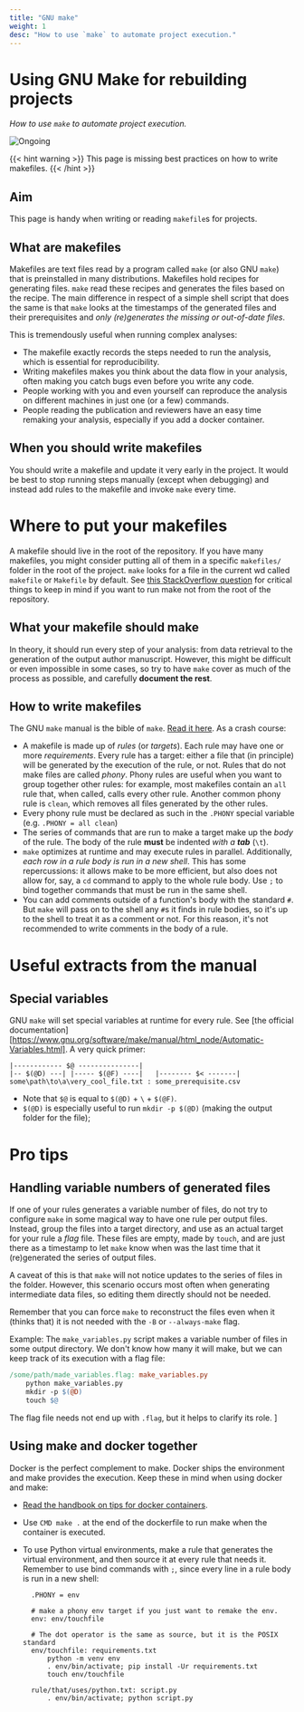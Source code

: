 ```yaml
---
title: "GNU make"
weight: 1
desc: "How to use `make` to automate project execution."
---
```


# Using GNU Make for rebuilding projects
*How to use `make` to automate project execution.*

![Ongoing](https://img.shields.io/badge/status-ongoing-orange)

{{< hint warning >}}
This page is missing best practices on how to write makefiles.
{{< /hint >}}

## Aim
This page is handy when writing or reading `makefile`s for projects.

## What are makefiles

Makefiles are text files read by a program called `make` (or also GNU `make`) that is preinstalled in many distributions. Makefiles hold recipes for generating files. `make` read these recipes and generates the files based on the recipe. The main difference in respect of a simple shell script that does the same is that `make` looks at the timestamps of the generated files and their prerequisites and *only (re)generates the missing or out-of-date files*.

This is tremendously useful when running complex analyses:
- The makefile exactly records the steps needed to run the analysis, which is essential for reproducibility.
- Writing makefiles makes you think about the data flow in your analysis, often making you catch bugs even before you write any code.
- People working with you and even yourself can reproduce the analysis on different machines in just one (or a few) commands.
- People reading the publication and reviewers have an easy time remaking your analysis, especially if you add a docker container.

## When you should write makefiles

You should write a makefile and update it very early in the project. It would be best to stop running steps manually (except when debugging) and instead add rules to the makefile and invoke `make` every time.

# Where to put your makefiles
A makefile should live in the root of the repository. If you have many makefiles, you might consider putting all of them in a specific `makefiles/` folder in the root of the project. `make` looks for a file in the current wd called `makefile` or `Makefile` by default. See [this StackOverflow question](https://stackoverflow.com/questions/28054448/specifying-path-to-makefile-using-make-command) for critical things to keep in mind if you want to run make not from the root of the repository.

## What your makefile should make

In theory, it should run every step of your analysis: from data retrieval to the generation of the output author manuscript. However, this might be difficult or even impossible in some cases, so try to have `make` cover as much of the process as possible, and carefully **document the rest**.

## How to write makefiles

The GNU `make` manual is the bible of `make`. [Read it here](https://www.gnu.org/software/make/manual/make.html). As a crash course:

- A makefile is made up of *rules* (or *targets*). Each rule may have one or more *requirements*. Every rule has a target: either a file that (in principle) will be generated by the execution of the rule, or not. Rules that do not make files are called *phony*. Phony rules are useful when you want to group together other rules: for example, most makefiles contain an `all` rule that, when called, calls every other rule. Another common phony rule is `clean`, which removes all files generated by the other rules.
- Every phony rule must be declared as such in the `.PHONY` special variable (e.g. `.PHONY = all clean`)
- The series of commands that are run to make a target make up the *body* of the rule. The body of the rule **must** be indented *with a **tab*** (`\t`).
- `make` optimizes at runtime and may execute rules in parallel. Additionally, *each row in a rule body is run in a new shell*. This has some repercussions: it allows make to be more efficient, but also does not allow for, say, a `cd` command to apply to the whole rule body. Use `;` to bind together commands that must be run in the same shell.
- You can add comments outside of a function's body with the standard `#`. But `make` will pass on to the shell any `#`s it finds in rule bodies, so it's up to the shell to treat it as a comment or not. For this reason, it's not recommended to write comments in the body of a rule.

# Useful extracts from the manual

## Special variables

GNU `make` will set special variables at runtime for every rule. See [the official documentation][https://www.gnu.org/software/make/manual/html_node/Automatic-Variables.html]. A very quick primer:
```
|------------ $@ ---------------|
|-- $(@D) ---| |----- $(@F) ----|   |-------- $< -------|
some\path\to\a\very_cool_file.txt : some_prerequisite.csv
```

- Note that `$@` is equal to `$(@D)` + `\` + `$(@F)`.
- `$(@D)` is especially useful to run `mkdir -p $(@D)` (making the output folder for the file);

# Pro tips

## Handling variable numbers of generated files
If one of your rules generates a variable number of files, do not try to configure `make` in some magical way to have one rule per output files. Instead, group the files into a target directory, and use as an actual target for your rule a *flag* file. These files are empty, made by `touch`, and are just there as a timestamp to let `make` know when was the last time that it (re)generated the series of output files.

A caveat of this is that `make` will not notice updates to the series of files in the folder. However, this scenario occurs most often when generating intermediate data files, so editing them directly should not be needed.

Remember that you can force `make` to reconstruct the files even when it (thinks that) it is not needed with the `-B` or `--always-make` flag.

Example: The `make_variables.py` script makes a variable number of files in some output directory. We don't know how many it will make, but we can keep track of its execution with a flag file:
```makefile
/some/path/made_variables.flag: make_variables.py
    python make_variables.py
    mkdir -p $(@D)
    touch $@
```
The flag file needs not end up with `.flag`, but it helps to clarify its role.
]
## Using make and docker together
Docker is the perfect complement to make. Docker ships the environment and make provides the execution. Keep these in mind when using docker and make:
- [Read the handbook on tips for docker containers](docs/miscellaneous/containerizing.md).
- Use `CMD make .` at the end of the dockerfile to run make when the container is executed.
- To use Python virtual environments, make a rule that generates the virtual environment, and then source it at every rule that needs it. Remember to use bind commands with `;`, since every line in a rule body is run in a new shell:

    <!-- language: makefile -->

        .PHONY = env

        # make a phony env target if you just want to remake the env. 
        env: env/touchfile

        # The dot operator is the same as source, but it is the POSIX standard
        env/touchfile: requirements.txt
            python -m venv env
            . env/bin/activate; pip install -Ur requirements.txt
            touch env/touchfile
        
        rule/that/uses/python.txt: script.py
            . env/bin/activate; python script.py
